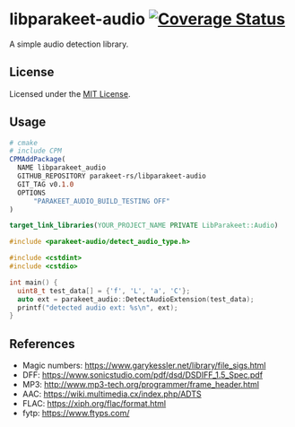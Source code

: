 # libparakeet-audio [![Coverage Status](https://coveralls.io/repos/github/parakeet-rs/libparakeet-audio/badge.svg?branch=main)](https://coveralls.io/github/parakeet-rs/libparakeet-audio?branch=main)

A simple audio detection library.

## License

Licensed under the [MIT License](LICENSE.txt).

## Usage

```cmake
# cmake
# include CPM
CPMAddPackage(
  NAME libparakeet_audio
  GITHUB_REPOSITORY parakeet-rs/libparakeet-audio
  GIT_TAG v0.1.0
  OPTIONS
      "PARAKEET_AUDIO_BUILD_TESTING OFF"
)

target_link_libraries(YOUR_PROJECT_NAME PRIVATE LibParakeet::Audio)
```

```cpp
#include <parakeet-audio/detect_audio_type.h>

#include <cstdint>
#include <cstdio>

int main() {
  uint8_t test_data[] = {'f', 'L', 'a', 'C'};
  auto ext = parakeet_audio::DetectAudioExtension(test_data);
  printf("detected audio ext: %s\n", ext);
}
```

## References

- Magic numbers:
  https://www.garykessler.net/library/file_sigs.html
- DFF:
  https://www.sonicstudio.com/pdf/dsd/DSDIFF_1.5_Spec.pdf
- MP3:
  http://www.mp3-tech.org/programmer/frame_header.html
- AAC:
  https://wiki.multimedia.cx/index.php/ADTS
- FLAC:
  https://xiph.org/flac/format.html
- fytp:
  https://www.ftyps.com/
